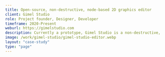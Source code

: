 ```yaml
---
title: Open-source, non-destructive, node-based 2D graphics editor
client: Gimel Studio
role: Project founder, Designer, Developer
timeframe: 2020-Present
weburl: https://gimelstudio.com
description: Currently a prototype, Gimel Studio is a non-destructive, node-based 2D graphics editor, focused on simplicity, speed, elegance, and usability. Gimel Studio was one of my first open-source projects and remains the most popular. My role thus far has been design, development, and project management, with major contributions from <a class="underline" href="https://github.com/iwoithe" target="blank">@iwoithe</a> (now a core team member), and 13 other contributors. 
image: /work/gimel-studio/gimel-studio-editor.webp
layout: "case-study"
type: "page"
---
```


